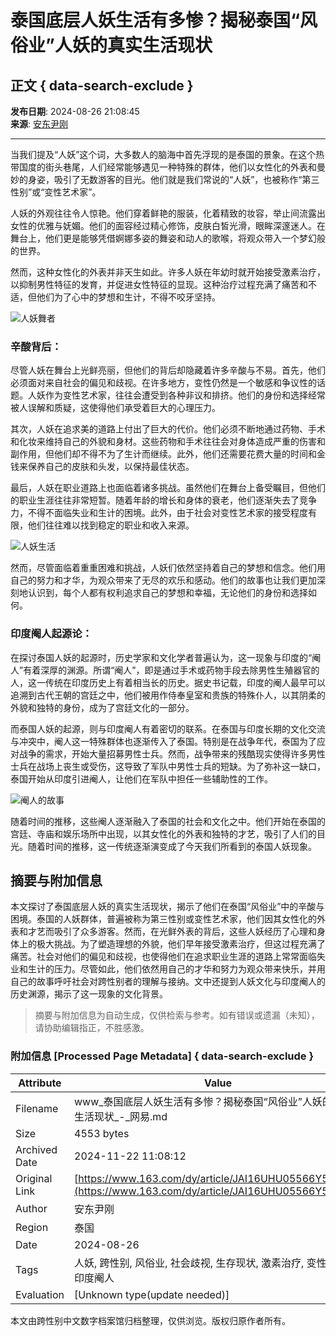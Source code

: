 # 泰国底层人妖生活有多惨？揭秘泰国“风俗业”人妖的真实生活现状

## 正文 { data-search-exclude }


**发布日期**: 2024-08-26 21:08:45  
**来源**: [安东尹刚](https://www.163.com/dy/media/T1708436334688.html)

---

当我们提及“人妖”这个词，大多数人的脑海中首先浮现的是泰国的景象。在这个热带国度的街头巷尾，人们经常能够遇见一种特殊的群体，他们以女性化的外表和曼妙的身姿，吸引了无数游客的目光。他们就是我们常说的“人妖”，也被称作“第三性别”或“变性艺术家”。

人妖的外观往往令人惊艳。他们穿着鲜艳的服装，化着精致的妆容，举止间流露出女性的优雅与妩媚。他们的面容经过精心修饰，皮肤白皙光滑，眼眸深邃迷人。在舞台上，他们更是能够凭借婀娜多姿的舞姿和动人的歌喉，将观众带入一个梦幻般的世界。

然而，这种女性化的外表并非天生如此。许多人妖在年幼时就开始接受激素治疗，以抑制男性特征的发育，并促进女性特征的显现。这种治疗过程充满了痛苦和不适，但他们为了心中的梦想和生计，不得不咬牙坚持。

![人妖舞者](https://nimg.ws.126.net/?url=http%3A%2F%2Fdingyue.ws.126.net%2F2024%2F0826%2F60b68a08j00sitttg0015d000hs009qm.jpg&thumbnail=660x2147483647&quality=80&type=jpg)

### 辛酸背后：

尽管人妖在舞台上光鲜亮丽，但他们的背后却隐藏着许多辛酸与不易。首先，他们必须面对来自社会的偏见和歧视。在许多地方，变性仍然是一个敏感和争议性的话题。人妖作为变性艺术家，往往会遭受到各种非议和排挤。他们的身份和选择经常被人误解和质疑，这使得他们承受着巨大的心理压力。

其次，人妖在追求美的道路上付出了巨大的代价。他们必须不断地通过药物、手术和化妆来维持自己的外貌和身材。这些药物和手术往往会对身体造成严重的伤害和副作用，但他们却不得不为了生计而继续。此外，他们还需要花费大量的时间和金钱来保养自己的皮肤和头发，以保持最佳状态。

最后，人妖在职业道路上也面临着诸多挑战。虽然他们在舞台上备受瞩目，但他们的职业生涯往往非常短暂。随着年龄的增长和身体的衰老，他们逐渐失去了竞争力，不得不面临失业和生计的困境。此外，由于社会对变性艺术家的接受程度有限，他们往往难以找到稳定的职业和收入来源。

![人妖生活](https://nimg.ws.126.net/?url=http%3A%2F%2Fdingyue.ws.126.net%2F2024%2F0826%2F2a96e822j00sitttg000vd000hs00a4m.jpg&thumbnail=660x2147483647&quality=80&type=jpg)

然而，尽管面临着重重困难和挑战，人妖们依然坚持着自己的梦想和信念。他们用自己的努力和才华，为观众带来了无尽的欢乐和感动。他们的故事也让我们更加深刻地认识到，每个人都有权利追求自己的梦想和幸福，无论他们的身份和选择如何。

### 印度阉人起源论：

在探讨泰国人妖的起源时，历史学家和文化学者普遍认为，这一现象与印度的“阉人”有着深厚的渊源。所谓“阉人”，即是通过手术或药物手段去除男性生殖器官的人，这一传统在印度历史上有着相当长的历史。据史书记载，印度的阉人最早可以追溯到古代王朝的宫廷之中，他们被用作侍奉皇室和贵族的特殊仆人，以其阴柔的外貌和独特的身份，成为了宫廷文化的一部分。

而泰国人妖的起源，则与印度阉人有着密切的联系。在泰国与印度长期的文化交流与冲突中，阉人这一特殊群体也逐渐传入了泰国。特别是在战争年代，泰国为了应对战争的需求，开始大量招募男性士兵。然而，战争带来的残酷现实使得许多男性士兵在战场上丧生或受伤，这导致了军队中男性士兵的短缺。为了弥补这一缺口，泰国开始从印度引进阉人，让他们在军队中担任一些辅助性的工作。

![阉人的故事](http://dingyue.ws.126.net/2024/0826/808c1afdg00sitttg005nd000hs005sm.gif)

随着时间的推移，这些阉人逐渐融入了泰国的社会和文化之中。他们开始在泰国的宫廷、寺庙和娱乐场所中出现，以其女性化的外表和独特的才艺，吸引了人们的目光。随着时间的推移，这一传统逐渐演变成了今天我们所看到的泰国人妖现象。
<!-- tcd_original_link https://www.163.com/dy/article/JAI16UHU05566Y5P.html -->
## 摘要与附加信息

<!-- tcd_abstract -->
本文探讨了泰国底层人妖的真实生活现状，揭示了他们在泰国“风俗业”中的辛酸与困境。泰国的人妖群体，普遍被称为第三性别或变性艺术家，他们因其女性化的外表和才艺而吸引了众多游客。然而，在光鲜外表的背后，这些人妖经历了心理和身体上的极大挑战。为了塑造理想的外貌，他们早年接受激素治疗，但这过程充满了痛苦。社会对他们的偏见和歧视，也使得他们在追求职业生涯的道路上常常面临失业和生计的压力。尽管如此，他们依然用自己的才华和努力为观众带来快乐，并用自己的故事呼吁社会对跨性别者的理解与接纳。文中还提到人妖文化与印度阉人的历史渊源，揭示了这一现象的文化背景。
<!-- tcd_abstract_end -->

> 摘要与附加信息为自动生成，仅供检索与参考。如有错误或遗漏（未知），请协助编辑指正，不胜感激。

### 附加信息 [Processed Page Metadata] { data-search-exclude }

| Attribute       | Value                                  |
|-----------------|----------------------------------------|
| Filename        | www_泰国底层人妖生活有多惨？揭秘泰国“风俗业”人妖的真实生活现状_-_网易.md                             |
| Size            | 4553 bytes                           |
| Archived Date   | 2024-11-22 11:08:12                             |
| Original Link   | [https://www.163.com/dy/article/JAI16UHU05566Y5P.html](https://www.163.com/dy/article/JAI16UHU05566Y5P.html)                       |
| Author          | 安东尹刚                               |
| Region          | 泰国                               |
| Date            | 2024-08-26                                 |
| Tags            | 人妖, 跨性别, 风俗业, 社会歧视, 生存现状, 激素治疗, 变性艺术家, 印度阉人                                 |
| Evaluation            | [Unknown type(update needed)]                                 |
<!-- tcd_table_end -->

本文由跨性别中文数字档案馆归档整理，仅供浏览。版权归原作者所有。
